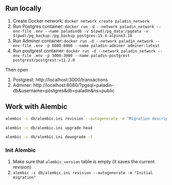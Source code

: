 ## Run locally

1. Create Docker network: `docker network create paladin_network`
1. Run Postgres container: `docker run -d --network paladin_network --env-file .env --name paladindb -v $(pwd)/pg_data:/pgdata -v $(pwd)/pg_backup:/pg_backup postgres:15.4-alpine3.18`
1. Run Adminer container: `docker run -d --network paladin_network --env-file .env -p 8080:8080 --name paladin-adminer adminer:latest`
1. Run postgrest container: `docker run -d --network paladin_network --env-file .env -p 3000:3000 --name paladin-postgrest postgrest/postgrest:v11.2.0`

Then open 

1. Postgrest: http://localhost:3000/transactions
1. Adminer: http://localhost:8080/?pgsql=paladin-db&username=postgres&db=paladin&ns=public

## Work with Alembic

```sh
alembic -c db/alembic.ini revision --autogenerate -m "Migration description"
```

```sh
alembic -c db/alembic.ini upgrade head
```

```sh
alembic -c db/alembic.ini downgrade -1
```

### Init Alembic

1. Make sure that `alembic_version` table is empty (it saves the current revision)
1. `alembic -c db/alembic.ini revision --autogenerate -m "Initial migration"`
